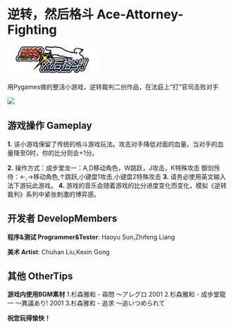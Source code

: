 # 逆转，然后格斗 Ace-Attorney-Fighting
![](https://github.com/kakisama0218/Ace-Attorney-Fighting/blob/main/GameVideo/Logo.jpg)<br><br>
用Pygames做的整活小游戏，逆转裁判二创作品，在法庭上“打”官司击败对手

![](https://github.com/kakisama0218/Ace-Attorney-Fighting/blob/main/GameVideo/gameplay.gif)
## 游戏操作 Gameplay
**1.** 该小游戏保留了传统的格斗游戏玩法。攻击对手降低对面的血量。当对手的血量降至0时，你的比分则会+1分。

**2.** 操作方式：成步堂龙一：A,D移动角色，W跳跃，J攻击，K特殊攻击
御剑怜侍：←,→移动角色,↑跳跃,小键盘1攻击,小键盘2特殊攻击
**3.** 请务必使用英文输入法下游玩此游戏。
**4.** 游戏的音乐会随着游戏的比分进度变化而变化，模拟《逆转裁判》系列中紧张刺激的博弈感。
## 开发者 DevelopMembers
**程序&测试 Programmer&Tester**: Haoyu Sun,Zhifeng Liang

**美术 Artist**: Chuhan Liu,Kexin Gong
## 其他 OtherTips
**游戏内使用BGM素材** 1.杉森雅和 - 尋問 ～アレグロ 2001 2.杉森雅和 - 成歩堂龍一 ～異議あり! 2001 3.杉森雅和 - 追求 ～追いつめられて

**祝您玩得愉快！**



